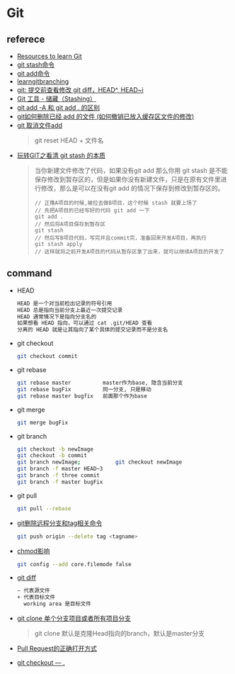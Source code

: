 # Git

## referece

* [Resources to learn Git](http://try.github.io/)
* [git stash命令](https://www.yiibai.com/git/git_stash.html)
* [git add命令](https://www.yiibai.com/git/git_add.html)
* [learngitbranching](https://learngitbranching.js.org/)
* [git: 提交前查看修改 git diff，HEAD^, HEAD~i](https://blog.csdn.net/gw569453350game/article/details/46998395)
* [Git 工具 - 储藏（Stashing）](https://git-scm.com/book/zh/v1/Git-%E5%B7%A5%E5%85%B7-%E5%82%A8%E8%97%8F%EF%BC%88Stashing%EF%BC%89)
* [git add -A 和 git add . 的区别](https://www.cnblogs.com/skura23/p/5859243.html)
* [git如何删除已经 add 的文件 (如何撤销已放入缓存区文件的修改)](https://blog.csdn.net/Kiss_The_sky/article/details/77921206)
* [git 取消文件add](https://blog.csdn.net/wukai_std/article/details/79025130)
  >git reset HEAD + 文件名
* [玩转GIT之看清 git stash 的本质](https://blog.csdn.net/AndyNikolas/article/details/79906132)
  >当你新建文件修改了代码，如果没有git add 那么你用 git stash 是不能保存修改到暂存区的，但是如果你没有新建文件，只是在原有文件里进行修改，那么是可以在没有git add 的情况下保存到修改到暂存区的。
  >```
  >// 正撸A项目的时候,被拉去做B项目，这个时候 stash 就要上场了
  >// 先把A项目的已经写好的代码 git add 一下
  >git add .
  >// 然后将A项目保存到暂存区
  >git stash
  >// 然后写B项目代码，写完并且commit完，准备回来开发A项目，再执行
  >git stash apply
  >// 这样就将之前开发A项目的代码从暂存区拿了出来，就可以继续A项目的开发了
  >```
## command

* HEAD

  ```bash
  HEAD 是一个对当前检出记录的符号引用
  HEAD 总是指向当前分支上最近一次提交记录
  HEAD 通常情况下是指向分支名的
  如果想看 HEAD 指向，可以通过 cat .git/HEAD 查看
  分离的 HEAD 就是让其指向了某个具体的提交记录而不是分支名
  ```

* git checkout

  ```bash
  git checkout commit
  ```

* git rebase

  ```bash
  git rebase master          master作为base, 隐含当前分支
  git rebase bugFix          同一分支, 只是移动
  git rebase master bugfix   前面那个作为base
  ```

* git merge

  ```bash
  git merge bugFix
  ```

* git branch

  ```bash
  git checkout -b newImage
  git checkout -b commit
  git branch newImage;           git checkout newImage
  git branch -f master HEAD~3
  git branch -f three commit
  git branch -f master bugFix
  ```

* git pull

  ```bash
  git pull --rebase
  ```

* [git删除远程分支和tag相关命令](https://blog.csdn.net/wulove52/article/details/52357108)

  ```bash
  git push origin --delete tag <tagname>
  ```

* [chmod影响](https://blog.csdn.net/ai2000ai/article/details/79628896)

  ```bash
  git config --add core.filemode false
  ```

* [git diff](https://blog.csdn.net/u013061183/article/details/76405531)

  ```bash
  — 代表源文件
  + 代表目标文件
    working area 是目标文件
  ```

* [git clone 单个分支项目或者所有项目分支](https://blog.csdn.net/she_lock/article/details/79453484)
  >git clone 默认是克隆Head指向的branch，默认是master分支
* [Pull Request的正确打开方式](https://blog.csdn.net/zhangdaiscott/article/details/17438153)
* [git checkout — .](https://stackoverflow.com/questions/41101998/git-checkout-vs-git-checkout)
